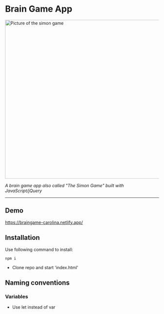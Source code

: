 # Brain Game App

<img width="521" alt="Picture of the simon game" src="https://user-images.githubusercontent.com/69104443/112964250-744fed00-9148-11eb-9d48-cd64fc96ac6c.jpg" />


_A brain game app also called "The Simon Game" built with JavaScript/jQuery_

---

## Demo

https://braingame-carolina.netlify.app/

## Installation
Use following command to install:

```
npm i

```
- Clone repo and start 'index.html'

## Naming conventions

### Variables

- Use let instead of var

